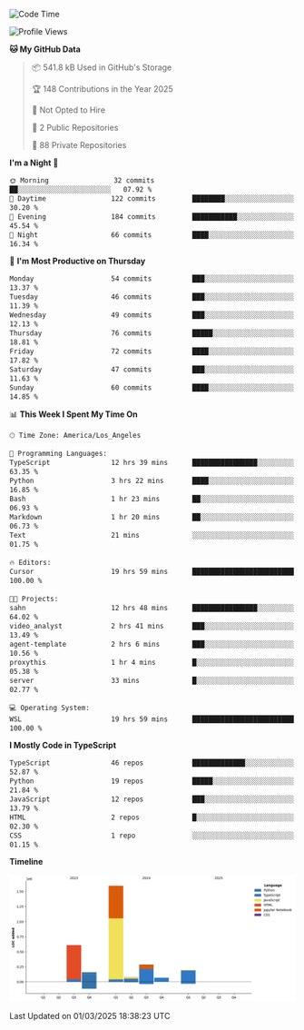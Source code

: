 <!--START_SECTION:waka-->
![Code Time](http://img.shields.io/badge/Code%20Time-19%20hrs%2017%20mins-blue)

![Profile Views](http://img.shields.io/badge/Profile%20Views-0-blue)

**🐱 My GitHub Data** 

> 📦 541.8 kB Used in GitHub's Storage 
 > 
> 🏆 148 Contributions in the Year 2025
 > 
> 🚫 Not Opted to Hire
 > 
> 📜 2 Public Repositories 
 > 
> 🔑 88 Private Repositories 
 > 
**I'm a Night 🦉** 

```text
🌞 Morning                32 commits          ██░░░░░░░░░░░░░░░░░░░░░░░   07.92 % 
🌆 Daytime                122 commits         ████████░░░░░░░░░░░░░░░░░   30.20 % 
🌃 Evening                184 commits         ███████████░░░░░░░░░░░░░░   45.54 % 
🌙 Night                  66 commits          ████░░░░░░░░░░░░░░░░░░░░░   16.34 % 
```
📅 **I'm Most Productive on Thursday** 

```text
Monday                   54 commits          ███░░░░░░░░░░░░░░░░░░░░░░   13.37 % 
Tuesday                  46 commits          ███░░░░░░░░░░░░░░░░░░░░░░   11.39 % 
Wednesday                49 commits          ███░░░░░░░░░░░░░░░░░░░░░░   12.13 % 
Thursday                 76 commits          █████░░░░░░░░░░░░░░░░░░░░   18.81 % 
Friday                   72 commits          ████░░░░░░░░░░░░░░░░░░░░░   17.82 % 
Saturday                 47 commits          ███░░░░░░░░░░░░░░░░░░░░░░   11.63 % 
Sunday                   60 commits          ████░░░░░░░░░░░░░░░░░░░░░   14.85 % 
```


📊 **This Week I Spent My Time On** 

```text
🕑︎ Time Zone: America/Los_Angeles

💬 Programming Languages: 
TypeScript               12 hrs 39 mins      ████████████████░░░░░░░░░   63.35 % 
Python                   3 hrs 22 mins       ████░░░░░░░░░░░░░░░░░░░░░   16.85 % 
Bash                     1 hr 23 mins        ██░░░░░░░░░░░░░░░░░░░░░░░   06.93 % 
Markdown                 1 hr 20 mins        ██░░░░░░░░░░░░░░░░░░░░░░░   06.73 % 
Text                     21 mins             ░░░░░░░░░░░░░░░░░░░░░░░░░   01.75 % 

🔥 Editors: 
Cursor                   19 hrs 59 mins      █████████████████████████   100.00 % 

🐱‍💻 Projects: 
sahn                     12 hrs 48 mins      ████████████████░░░░░░░░░   64.02 % 
video_analyst            2 hrs 41 mins       ███░░░░░░░░░░░░░░░░░░░░░░   13.49 % 
agent-template           2 hrs 6 mins        ███░░░░░░░░░░░░░░░░░░░░░░   10.56 % 
proxythis                1 hr 4 mins         █░░░░░░░░░░░░░░░░░░░░░░░░   05.38 % 
server                   33 mins             █░░░░░░░░░░░░░░░░░░░░░░░░   02.77 % 

💻 Operating System: 
WSL                      19 hrs 59 mins      █████████████████████████   100.00 % 
```

**I Mostly Code in TypeScript** 

```text
TypeScript               46 repos            █████████████░░░░░░░░░░░░   52.87 % 
Python                   19 repos            █████░░░░░░░░░░░░░░░░░░░░   21.84 % 
JavaScript               12 repos            ███░░░░░░░░░░░░░░░░░░░░░░   13.79 % 
HTML                     2 repos             █░░░░░░░░░░░░░░░░░░░░░░░░   02.30 % 
CSS                      1 repo              ░░░░░░░░░░░░░░░░░░░░░░░░░   01.15 % 
```



**Timeline**

![Lines of Code chart](https://raw.githubusercontent.com/hassanxelamin/hassanxelamin/main/assets/bar_graph.png)


 Last Updated on 01/03/2025 18:38:23 UTC
<!--END_SECTION:waka-->

<!--
**hassanxelamin/hassanxelamin** is a ✨ _special_ ✨ repository because its `README.md` (this file) appears on your GitHub profile.

Here are some ideas to get you started:

- 🔭 I’m currently working on ...
- 🌱 I’m currently learning ...
- 👯 I’m looking to collaborate on ...
- 🤔 I’m looking for help with ...
- 💬 Ask me about ...
- 📫 How to reach me: ...
- 😄 Pronouns: ...
- ⚡ Fun fact: ...
-->
